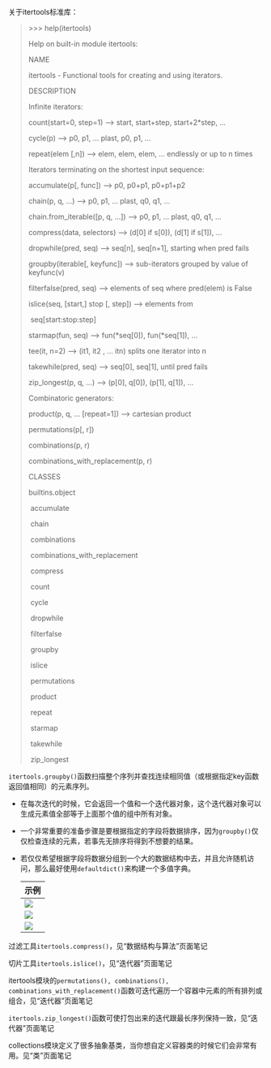 关于itertools标准库：

> \>>> help(itertools)
>
> Help on built-in module itertools:
>
>  
>
> NAME
>
>   itertools - Functional tools for creating and using iterators.
>
>  
>
> DESCRIPTION
>
>   Infinite iterators:
>
>   count(start=0, step=1) --> start, start+step, start+2*step, ...
>
>   cycle(p) --> p0, p1, ... plast, p0, p1, ...
>
>   repeat(elem [,n]) --> elem, elem, elem, ... endlessly or up to n times
>
>  
>
>   Iterators terminating on the shortest input sequence:
>
>   accumulate(p[, func]) --> p0, p0+p1, p0+p1+p2
>
>   chain(p, q, ...) --> p0, p1, ... plast, q0, q1, ...
>
>   chain.from_iterable([p, q, ...]) --> p0, p1, ... plast, q0, q1, ...
>
>   compress(data, selectors) --> (d[0] if s[0]), (d[1] if s[1]), ...
>
>   dropwhile(pred, seq) --> seq[n], seq[n+1], starting when pred fails
>
>   groupby(iterable[, keyfunc]) --> sub-iterators grouped by value of keyfunc(v)
>
>   filterfalse(pred, seq) --> elements of seq where pred(elem) is False
>
>   islice(seq, [start,] stop [, step]) --> elements from
>
> ​      seq[start:stop:step]
>
>   starmap(fun, seq) --> fun(*seq[0]), fun(*seq[1]), ...
>
>   tee(it, n=2) --> (it1, it2 , ... itn) splits one iterator into n
>
>   takewhile(pred, seq) --> seq[0], seq[1], until pred fails
>
>   zip_longest(p, q, ...) --> (p[0], q[0]), (p[1], q[1]), ...
>
>  
>
>   Combinatoric generators:
>
>   product(p, q, ... [repeat=1]) --> cartesian product
>
>   permutations(p[, r])
>
>   combinations(p, r)
>
>   combinations_with_replacement(p, r)
>
>  
>
> CLASSES
>
>   builtins.object
>
> ​    accumulate
>
> ​    chain
>
> ​    combinations
>
> ​    combinations_with_replacement
>
> ​    compress
>
> ​    count
>
> ​    cycle
>
> ​    dropwhile
>
> ​    filterfalse
>
> ​    groupby
>
> ​    islice
>
> ​    permutations
>
> ​    product
>
> ​    repeat
>
> ​    starmap
>
> ​    takewhile
>
> ​    zip_longest

`itertools.groupby()`函数扫描整个序列并查找连续相同值（或根据指定key函数返回值相同）的元素序列。

- 在每次迭代的时候，它会返回一个值和一个迭代器对象，这个迭代器对象可以生成元素值全部等于上面那个值的组中所有对象。

- 一个非常重要的准备步骤是要根据指定的字段将数据排序，因为`groupby()`仅仅检查连续的元素，若事先无排序将得到不想要的结果。

- 若仅仅希望根据字段将数据分组到一个大的数据结构中去，并且允许随机访问，那么最好使用`defaultdict()`来构建一个多值字典。

    | 示例                                                 |
    | ---------------------------------------------------- |
    | ![](https://chua-n.gitee.io/blog-images/notebooks/Python/267.png) |
    | ![](https://chua-n.gitee.io/blog-images/notebooks/Python/268.png) |
    | ![](https://chua-n.gitee.io/blog-images/notebooks/Python/269.png) |

过滤工具`itertools.compress()`，见“数据结构与算法”页面笔记

切片工具`itertools.islice()`，见“迭代器”页面笔记

itertools模块的`permutations(), combinations(), combinations_with_replacement()`函数可迭代遍历一个容器中元素的所有排列或组合，见“迭代器”页面笔记

`itertools.zip_longest()`函数可使打包出来的迭代跟最长序列保持一致，见“迭代器”页面笔记

collections模块定义了很多抽象基类，当你想自定义容器类的时候它们会非常有用。见“类”页面笔记